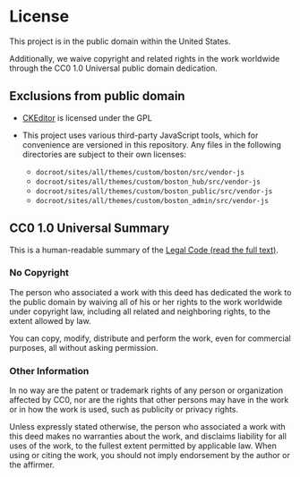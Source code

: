 # License

This project is in the public domain within the United States.

Additionally, we waive copyright and related rights in the work worldwide through the CC0 1.0 Universal public domain dedication.

## Exclusions from public domain

- [CKEditor] is licensed under the GPL
- This project uses various third-party JavaScript tools, which for convenience are versioned in this repository. Any files in the following directories are subject to their own licenses:

  * `docroot/sites/all/themes/custom/boston/src/vendor-js`
  * `docroot/sites/all/themes/custom/boston_hub/src/vendor-js`
  * `docroot/sites/all/themes/custom/boston_public/src/vendor-js`
  * `docroot/sites/all/themes/custom/boston_admin/src/vendor-js`

[Drupal]: https://drupal.org
[CKEditor]: http://ckeditor.com


## CC0 1.0 Universal Summary

This is a human-readable summary of the [Legal Code (read the full text)](https://creativecommons.org/publicdomain/zero/1.0/legalcode).

### No Copyright

The person who associated a work with this deed has dedicated the work to the public domain by waiving all of his or her rights to the work worldwide under copyright law, including all related and neighboring rights, to the extent allowed by law.

You can copy, modify, distribute and perform the work, even for commercial purposes, all without asking permission.

### Other Information

In no way are the patent or trademark rights of any person or organization affected by CC0, nor are the rights that other persons may have in the work or in how the work is used, such as publicity or privacy rights.

Unless expressly stated otherwise, the person who associated a work with this deed makes no warranties about the work, and disclaims liability for all uses of the work, to the fullest extent permitted by applicable law. When using or citing the work, you should not imply endorsement by the author or the affirmer.
